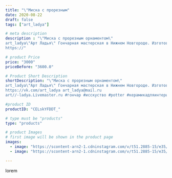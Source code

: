 ```yaml
---
title: "\"Миска с прорезным"
date: 2020-08-22
draft: false
tags: ["art_ladya"]

# meta description
description : "\"Миска с прорезным орнаментом\" 
art_ladya\"Арт Ладья\" Гончарная мастерская в Нижнем Новгороде. Изготовление керамики и мастер//-классы по обучению. 
https://"

# product Price
price: "3000"
priceBefore: "3600.0"

# Product Short Description
shortDescription: "\"Миска с прорезным орнаментом\" 
art_ladya\"Арт Ладья\" Гончарная мастерская в Нижнем Новгороде. Изготовление керамики и мастер//-классы по обучению. 
https://vk.com/art_ladya art_ladya@mail.ru 
art//-ladya.Livemaster.ru #гончар #исскуство #potter #керамикадляинтерьера #керамикаручнаяработа #гончарнаямастерская #керамиканазаказ #handmade #посудаизглины #керамика #гончарнаяпосуда #эксклюзивнаякерамика #painter #dishes #decor #ceramicar #nntoday #claygoods #restaurant #earthenware #ceramic #design #bowl #dish #plate #ceramicart #berries #авторскаякерамика #европейскиетарелки #историческаяреконструкция"

#product ID
productID: "CELskYFDDT_"

# type must be "products"
type: "products"

# product Images
# first image will be shown in the product page
images:
  - image: "https://scontent-arn2-1.cdninstagram.com/v/t51.2885-15/e35/118211629_2262506027227876_389107187409050646_n.jpg?tp=1&_nc_ht=scontent-arn2-1.cdninstagram.com&_nc_cat=104&_nc_ohc=xSYssEvK6x4AX_0JdFU&oh=80e3c6d1ced4c2240a8f6c072e92dbd0&oe=606D1D89&ig_cache_key=MjM4MTE5MjgzODI1NzU4ODI0OQ%3D%3D.2"
  - image: "https://scontent-arn2-1.cdninstagram.com/v/t51.2885-15/e35/118072515_227654721915379_551626727048111210_n.jpg?tp=1&_nc_ht=scontent-arn2-1.cdninstagram.com&_nc_cat=107&_nc_ohc=Krwx-_bGsaYAX9bIMY-&oh=d8eba0e94d585d9a63a2cb8065b7f4ba&oe=606BDE97&ig_cache_key=MjM4MTE5MjgzODI3NDQzODU3OQ%3D%3D.2"

---
```

lorem
